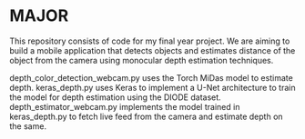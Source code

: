 # MAJOR
This repository consists of code for my final year project. We are aiming to build a mobile application that detects objects and estimates distance of the object from 
the camera using monocular depth estimation techniques.

depth_color_detection_webcam.py uses the Torch MiDas model to estimate depth.
keras_depth.py uses Keras to implement a U-Net architecture to train the model for depth estimation using the DIODE dataset. depth_estimator_webcam.py implements the model trained in keras_depth.py to fetch live feed from the camera and estimate depth on the same.
